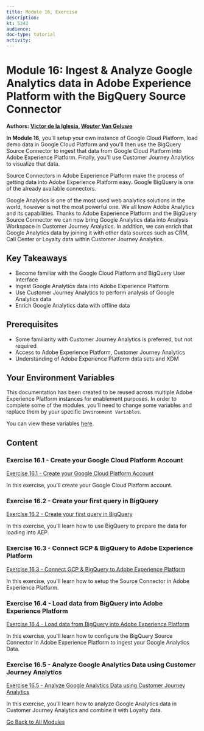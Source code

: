 ```yaml
---
title: Module 16, Exercise
description: 
kt: 5342
audience: 
doc-type: tutorial
activity: 
---
```


# Module 16: Ingest & Analyze Google Analytics data in Adobe Experience Platform with the BigQuery Source Connector

**Authors: [Victor de la Iglesia](https://www.linkedin.com/in/victordelaiglesia/), [Wouter Van Geluwe](https://www.linkedin.com/in/woutervangeluwe/)**

**In Module 16**, you'll setup your own instance of Google Cloud Platform, load demo data in Google Cloud Platform and you'll then use the BigQuery Source Connector to ingest that data from Google Cloud Platform into Adobe Experience Platform. Finally, you'll use Customer Journey Analytics to visualize that data.

Source Connectors in Adobe Experience Platform make the process of getting data into Adobe Experience Platform easy. Google BigQuery is one of the already available connectors. 

Google Analytics is one of the most used web analytics solutions in the world, however is not the most powerful one. We all know Adobe Analytics and its capabilities. Thanks to Adobe Experience Platform and the BigQuery Source Connector we can now bring Google Analytics data into Analysis Workspace in Customer Journey Analytics. 
In addition, we can enrich that Google Analytics data by joining it with other data sources such as CRM, Call Center or Loyalty data within Customer Journey Analytics.

## Key Takeaways

* Become familiar with the Google Cloud Platform and BigQuery User Interface
* Ingest Google Analytics data into Adobe Experience Platform
* Use Customer Journey Analytics to perform analysis of Google Analytics data
* Enrich Google Analytics data with offline data

## Prerequisites

* Some familiarity with Customer Journey Analytics is preferred, but not required
* Access to Adobe Experience Platform, Customer Journey Analytics
* Understanding of Adobe Experience Platform data sets and XDM

## Your Environment Variables

This documentation has been created to be reused across multiple Adobe Experience Platform instances for enablement purposes.
In order to complete some of the modules, you'll need to change some variables and replace them by your specific ``Environment Variables``.

You can view these variables [here](../../environment.md).

## Content

### Exercise 16.1 - Create your Google Cloud Platform Account

[Exercise 16.1 - Create your Google Cloud Platform Account](./ex1.md)

In this exercise, you'll create your Google Cloud Platform account.

### Exercise 16.2 - Create your first query in BigQuery

[Exercise 16.2 - Create your first query in BigQuery](./ex2.md)

In this exercise, you'll learn how to use BigQuery to prepare the data for loading into AEP.

### Exercise 16.3 - Connect GCP & BigQuery to Adobe Experience Platform

[Exercise 16.3 - Connect GCP & BigQuery to Adobe Experience Platform](./ex3.md)

In this exercise, you'll learn how to setup the Source Connector in Adobe Experience Platform.

### Exercise 16.4 - Load data from BigQuery into Adobe Experience Platform

[Exercise 16.4 - Load data from BigQuery into Adobe Experience Platform](./ex4.md)

In this exercise, you'll learn how to configure the BigQuery Source Connector in Adobe Experience Platform to ingest your Google Analytics Data.

### Exercise 16.5 - Analyze Google Analytics Data using Customer Journey Analytics

[Exercise 16.5 - Analyze Google Analytics Data using Customer Journey Analytics](./ex5.md)

In this exercise, you'll learn how to analyze Google Analytics data in Customer Journey Analytics and combine it with Loyalty data.

[Go Back to All Modules](../../README.md)

